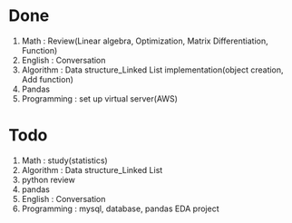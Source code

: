
# Done

1. Math : Review(Linear algebra, Optimization, Matrix Differentiation, Function)
2. English : Conversation
3. Algorithm : Data structure_Linked List implementation(object creation, Add function)
4. Pandas
5. Programming : set up virtual server(AWS)

# Todo

1. Math : study(statistics)
2. Algorithm : Data structure_Linked List
3. python review
4. pandas
5. English : Conversation
6. Programming : mysql, database, pandas EDA project
